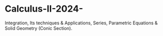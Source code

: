 # Calculus-II-2024-
Integration, Its techniques &amp; Applications, Series, Parametric Equations &amp; Solid Geometry (Conic Section). 
